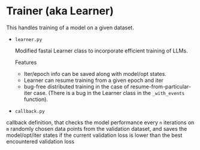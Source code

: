 # Trainer (aka Learner)
This handles training of a model on a given dataset. 

- `learner.py`

    Modified fastai Learner class to incorporate efficient training of LLMs. 

    Features

    - Iter/epoch info can be saved along with model/opt states.
    - Learner can resume training from a given epoch and iter
    - bug-free distributed training in the case of resume-from-particular-iter case. (There is a bug in the Learner class  in the `_with_events` function). 

- `callback.py`

callback definition, that checks the model performance every `n` iterations on `m` randomly chosen data points from the validation dataset, and saves the model/opt/iter states if the current validation loss is lower than the best encountered validation loss


